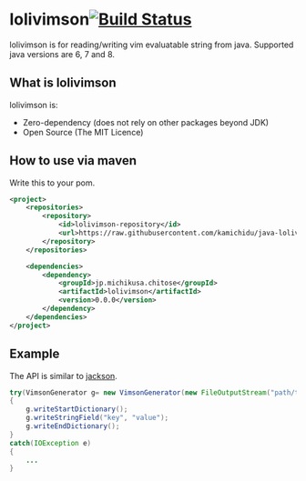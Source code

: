 lolivimson[![Build Status](https://travis-ci.org/kamichidu/java-lolivimson.svg?branch=master)](https://travis-ci.org/kamichidu/java-lolivimson)
========================================================================================================================
lolivimson is for reading/writing vim evaluatable string from java.
Supported java versions are 6, 7 and 8.


What is lolivimson
------------------------------------------------------------------------------------------------------------------------
lolivimson is:

* Zero-dependency (does not rely on other packages beyond JDK)
* Open Source (The MIT Licence)


How to use via maven
------------------------------------------------------------------------------------------------------------------------
Write this to your pom.

```xml
<project>
    <repositories>
        <repository>
            <id>lolivimson-repository</id>
            <url>https://raw.githubusercontent.com/kamichidu/java-lolivimson/mvn-repo/</url>
        </repository>
    </repositories>

    <dependencies>
        <dependency>
            <groupId>jp.michikusa.chitose</groupId>
            <artifactId>lolivimson</artifactId>
            <version>0.0.0</version>
        </dependency>
    </dependencies>
</project>
```


Example
------------------------------------------------------------------------------------------------------------------------
The API is similar to [jackson](http://jackson.codehaus.org/).

```java
try(VimsonGenerator g= new VimsonGenerator(new FileOutputStream("path/to/output.file")))
{
    g.writeStartDictionary();
    g.writeStringField("key", "value");
    g.writeEndDictionary();
}
catch(IOException e)
{
    ...
}
```

